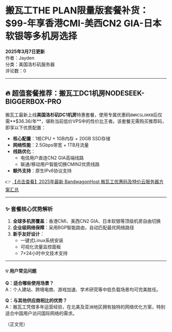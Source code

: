# 搬瓦工THE PLAN限量版套餐补货：$99-年享香港CMI-美西CN2 GIA-日本软银等多机房选择

**2025年3月7日更新**  
作者：Jayden  
分类：美国洛杉矶服务器  
评论数：0  

---

## 🔥 超值套餐推荐：搬瓦工DC1机房NODESEEK-BIGGERBOX-PRO

搬瓦工最新上线**美国洛杉矶DC1机房**特惠套餐，使用专属优惠码`BWHCGLUKKB`后仅需**$36.36/年**，堪称当前低价VPS中的性价比王者。该套餐无需购买推荐码，即享以下优质配置：

- **核心配置**：1核CPU + 1GB内存 + 20GB SSD存储
- **网络性能**：2.5Gbps带宽 + 1TB月流量
- **线路优化**：
  - 电信用户直连CN2 GIA高端线路
  - 联通/移动用户智能切换CMIN2优质线路
- **额外支持**：原生IPv6协议支持

👉 [【点击查看】2025年最新 BandwagonHost 搬瓦工优惠码及特价云服务器方案汇总](https://bit.ly/banwagon)

---

### ✨ 套餐核心优势解析
1. **全球多机房覆盖**：香港CMI、美西CN2 GIA、日本软银等顶级机房自由切换
2. **企业级网络保障**：采用BGP智能路由，自动匹配最优网络路径
3. **新手友好设计**：
   - 一键式Linux系统安装
   - 可视化流量监控面板
   - 7×24小时中文技术支持

---

#### 💡 用户常见问题
**Q：适合哪些使用场景？**  
A：个人建站、跨境电商、游戏加速、学术研究等中低负载场景均可完美胜任。

**Q：与其他供应商相比的优势？**  
A：搬瓦工凭借多年运营经验，在北美及亚洲地区拥有独特的网络优化方案，特别适合中国用户访问国际网络的需求。

（正文完）